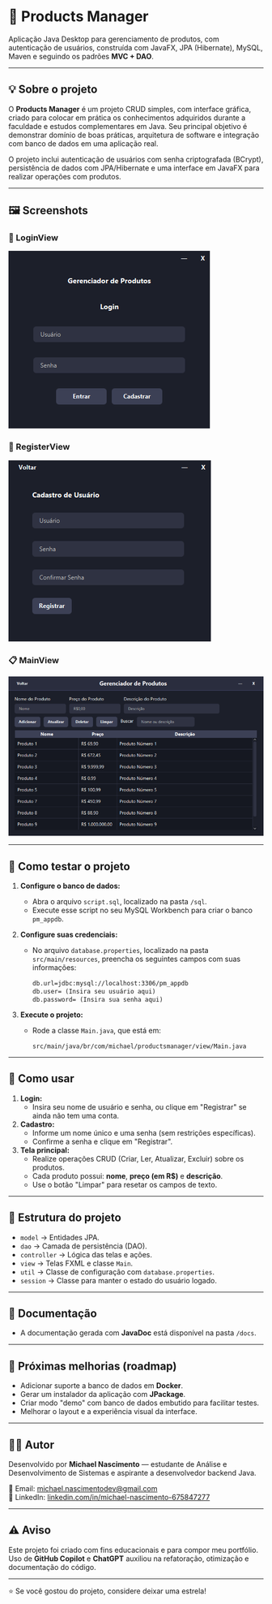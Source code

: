 # 🛒 Products Manager

Aplicação Java Desktop para gerenciamento de produtos, com autenticação de usuários, construída com JavaFX, JPA (Hibernate), MySQL, Maven e seguindo os padrões **MVC + DAO**.

---

## 💡 Sobre o projeto

O **Products Manager** é um projeto CRUD simples, com interface gráfica, criado para colocar em prática os conhecimentos adquiridos durante a faculdade e estudos complementares em Java. Seu principal objetivo é demonstrar domínio de boas práticas, arquitetura de software e integração com banco de dados em uma aplicação real.

O projeto inclui autenticação de usuários com senha criptografada (BCrypt), persistência de dados com JPA/Hibernate e uma interface em JavaFX para realizar operações com produtos.

---

## 🖼️ Screenshots

### 🔐 LoginView
![LoginView](assets/LoginView.png)

### 🧾 RegisterView
![RegisterView](assets/RegisterView.png)

### 📋 MainView
![MainView](assets/MainView.png)

---

## 🧪 Como testar o projeto

1. **Configure o banco de dados:**
   - Abra o arquivo `script.sql`, localizado na pasta `/sql`.
   - Execute esse script no seu MySQL Workbench para criar o banco `pm_appdb`.

2. **Configure suas credenciais:**
   - No arquivo `database.properties`, localizado na pasta `src/main/resources`, preencha os seguintes campos com suas informações:
     ```properties
     db.url=jdbc:mysql://localhost:3306/pm_appdb
     db.user= (Insira seu usuário aqui)
     db.password= (Insira sua senha aqui)
     ```

3. **Execute o projeto:**
   - Rode a classe `Main.java`, que está em:
     ```
     src/main/java/br/com/michael/productsmanager/view/Main.java
     ```

---

## 🔐 Como usar

1. **Login:**
   - Insira seu nome de usuário e senha, ou clique em "Registrar" se ainda não tem uma conta.
2. **Cadastro:**
   - Informe um nome único e uma senha (sem restrições específicas).
   - Confirme a senha e clique em "Registrar".
3. **Tela principal:**
   - Realize operações CRUD (Criar, Ler, Atualizar, Excluir) sobre os produtos.
   - Cada produto possui: **nome**, **preço (em R$)** e **descrição**.
   - Use o botão "Limpar" para resetar os campos de texto.

---

## 🧱 Estrutura do projeto

- `model` → Entidades JPA.
- `dao` → Camada de persistência (DAO).
- `controller` → Lógica das telas e ações.
- `view` → Telas FXML e classe `Main`.
- `util` → Classe de configuração com `database.properties`.
- `session` → Classe para manter o estado do usuário logado.

---

## 📄 Documentação

- A documentação gerada com **JavaDoc** está disponível na pasta `/docs`.

---

## 🚧 Próximas melhorias (roadmap)

- Adicionar suporte a banco de dados em **Docker**.
- Gerar um instalador da aplicação com **JPackage**.
- Criar modo "demo" com banco de dados embutido para facilitar testes.
- Melhorar o layout e a experiência visual da interface.

---

## 👨‍💻 Autor

Desenvolvido por **Michael Nascimento** — estudante de Análise e Desenvolvimento de Sistemas e aspirante a desenvolvedor backend Java.

📧 Email: [michael.nascimentodev@gmail.com](mailto:michael.nascimentodev@gmail.com)  
🔗 LinkedIn: [linkedin.com/in/michael-nascimento-675847277](https://www.linkedin.com/in/michael-nascimento-675847277/)

---

## ⚠️ Aviso

Este projeto foi criado com fins educacionais e para compor meu portfólio. Uso de **GitHub Copilot** e **ChatGPT** auxiliou na refatoração, otimização e documentação do código.

---

⭐ Se você gostou do projeto, considere deixar uma estrela!
